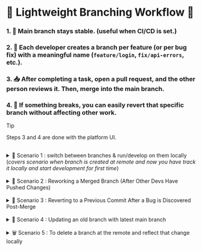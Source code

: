 
# 🌿 Lightweight Branching Workflow 🌿

### 1. 🌟 Main branch stays stable. (useful when CI/CD is set.)
### 2. 🌱 Each developer creates a branch per feature (or per bug fix) with a meaningful name (`feature/login`, `fix/api-errors`, etc.).
### 3. 📥 After completing a task, open a pull request, and the other person reviews it. Then, merge into the main branch.
### 4. 🔄 If something breaks, you can easily revert that specific branch without affecting other work.

> [!TIP]
> Steps 3 and 4 are done with the platform UI.

<br>

<details>
  <summary>🔄 Scenario 1 : switch between branches & run/develop on them locally (<i>covers scenario when branch is created at remote and now you have track it locally and start development for first time</i>)</summary>
  
> [!IMPORTANT]  
> Create the branch on remote platform.

### 1. **Check for Available Branches**
   
   - **To see local branches:**
     ```powershell
     git branch
     ```
     This will list all the branches that you have locally.
   
   - **To see remote branches as well:**
     ```powershell
     git branch -a
     ```
     This will list both local and remote branches. Remote branches will be listed as `origin/branch-name`.

### 2. **Fetch Latest Updates**
   If you want to make sure you have the latest branches and updates from the remote repository, run:
   ```powershell
   git fetch
   ```
   This will update your local knowledge of the remote repository, pulling down new branches and commits without modifying your working directory.

   ### 3. **Switch to the Desired Branch**
      Use the `git checkout` or `git switch` command to change to the branch you want to work on or run.

   - **If the branch is remote (you don’t have it locally yet), you can check it out directly like this:**
     ```powershell
     git checkout -b branch-name origin/branch-name
     ```
     This command:
     - Creates a local branch named `branch-name`.
     - Tracks the remote branch `origin/branch-name`.
  
> [!IMPORTANT]  
> Keep local and remote branch names the same for simplicity.

### 4. **Install Dependencies then run project**
   The process will depend on your specific setup.

### 5. **Making Changes and Committing on Another Branch (can be done with VSCode UI as well)**
   Once you're on the correct branch, you can start making changes to files, add them to staging, and commit them.

   - **Staging changes:**
     ```powershell
     git add <file>
     ```
   
   - **Committing changes:**
     ```powershell
     git commit -m "Your commit message"
     ```

### 6. **Pushing Changes to Remote (can be done with VSCode UI as well)**
   If you made changes and want to push them to the remote repository, do the following:
   ```powershell
   git push origin branch-name
   ```

</details>

<br>

<details>
  <summary>🔧 Scenario 2 : Reworking a Merged Branch (After Other Devs Have Pushed Changes)</summary>

## 1. Switch to branch:
```powershell
git checkout branch-name
```
## 2. Fetch changes done in remote main to your local branch:
```powershell
git fetch origin main
```
## 3. Apply changes done in remote main to your local branch:
```powershell
git merge origin/main
```
## 4. Push local branch changes done to remote branch:
```powershell
git push origin branch-name
```
</details>

<br>

<details>
  <summary>🐞 Scenario 3 : Reverting to a Previous Commit After a Bug is Discovered Post-Merge</summary>

### 1. **Identify the Commit to Revert to**

- Use the following command to list recent commits and find the one you want to revert to:
  ```bash
  git log
  ```
  This will show you a list of commits with commit hashes (e.g., `abc123`). Also available at platform UI.

### 2. **Create a New Branch to Apply the Fix**

- It's a good practice to create a new branch for the revert operation to isolate changes:
  ```bash
  git checkout -b fix/revert-bug
  ```

### 3. **Revert the Commit**

- Use the `git revert` command to undo the specific commit that introduced the bug (replace `abc123` with the actual commit hash):
  ```bash
  git revert abc123
  ```
  This will create a new commit that undoes the changes made in the specified commit.

### 4. **Test the Reverted Code**

### 5. **Push the Fix to Remote and Open a Pull Request**

- Push the revert changes to the remote branch:
  ```bash
  git push origin fix/revert-bug
  ```
  
- Create a pull request to merge the revert fix into the main branch.

### 6. **Merge the Fix into Main**

</details>

<br>

<details>
  <summary>🔄 Scenario 4 : Updating an old branch with latest main branch</summary>

### 1. **Switch to the Old Branch**
   ```bash
   git checkout branch-name
   ```

### 2. **Fetch Changes from Remote**
   ```bash
   git fetch origin
   ```

### 3. **Merge Changes from Main into Your Old Branch**
   ```bash
   git merge origin/main
   ```

### 4. **Resolve Any Merge Conflicts (if any)**  
   If there are conflicts, Git will prompt you to resolve them manually. After resolving, stage the changes:
   ```bash
   git add <file>
   ```

### 5. **Commit the Merge**
   Once conflicts are resolved and staged, complete the merge:
   ```bash
   git commit
   ```

### 6. **Push the Updated Branch to Remote**
   ```bash
   git push origin branch-name
   ```

</details>

<br>

<details>
  <summary>🗑️ Scenario 5 : To delete a branch at the remote and reflect that change locally</summary>


### 1. **Delete the Branch on the Remote:**
   Use the following command to delete the branch from the remote repository. For example, if your remote is named `origin` and your branch is called `branch_name`, the command would be:

   ```bash
   git push origin --delete branch_name
   ```

   This deletes the branch from the remote.

### 2. **Delete the Branch Locally:**
   If you also want to delete the branch locally (optional), run:

   ```bash
   git branch -d branch_name
   ```

   If the branch hasn't been merged, you might have to use `-D` instead of `-d` to force delete it:

   ```bash
   git branch -D branch_name
   ```

### 3. **Update Local Tracking of Remote Branches:**
   To reflect the remote changes (removing the deleted branch) locally, you can clean up references to the deleted branch:

   ```bash
   git fetch -p
   ```

   The `-p` option tells `git fetch` to prune deleted branches from your local list of remote-tracking branches.
</details>
